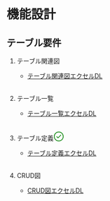 # 機能設計
## テーブル要件

1. テーブル関連図<br>
   * [テーブル関連図エクセルDL](./テーブル関連図.xlsx)<br><br>

2. テーブル一覧<br>
   * [テーブル一覧エクセルDL](./テーブル一覧.xlsx)<br><br>

3. テーブル定義<svg width="24" height="24" viewBox="0 0 24 24" fill="currentColor" style="color: green; display: inline-block; vertical-align: text-bottom;"><path d="M17.28 9.28a.75.75 0 00-1.06-1.06l-5.97 5.97-2.47-2.47a.75.75 0 00-1.06 1.06l3 3a.75.75 0 001.06 0l6.5-6.5z"></path><path fill-rule="evenodd" d="M12 1C5.925 1 1 5.925 1 12s4.925 11 11 11 11-4.925 11-11S18.075 1 12 1zM2.5 12a9.5 9.5 0 1119 0 9.5 9.5 0 01-19 0z"></path></svg><br>
   * [テーブル定義エクセルDL](./テーブル定義.xlsx)<br><br>

4. CRUD図<br>
   * [CRUD図エクセルDL](./CRUD図.xlsx)<br><br>
